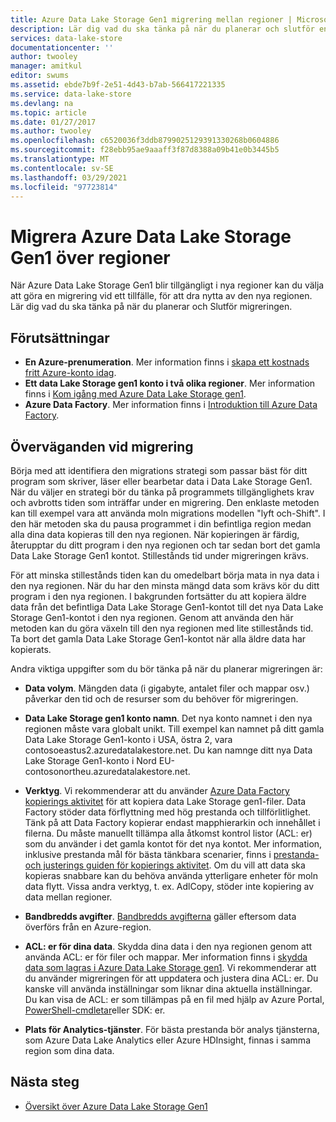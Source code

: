 ```yaml
---
title: Azure Data Lake Storage Gen1 migrering mellan regioner | Microsoft Docs
description: Lär dig vad du ska tänka på när du planerar och slutför en migrering till Azure Data Lake Storage Gen1 när den blir tillgänglig i nya regioner.
services: data-lake-store
documentationcenter: ''
author: twooley
manager: amitkul
editor: swums
ms.assetid: ebde7b9f-2e51-4d43-b7ab-566417221335
ms.service: data-lake-store
ms.devlang: na
ms.topic: article
ms.date: 01/27/2017
ms.author: twooley
ms.openlocfilehash: c6520036f3ddb8799025129391330268b0604886
ms.sourcegitcommit: f28ebb95ae9aaaff3f87d8388a09b41e0b3445b5
ms.translationtype: MT
ms.contentlocale: sv-SE
ms.lasthandoff: 03/29/2021
ms.locfileid: "97723814"
---
```

# <a name="migrate-azure-data-lake-storage-gen1-across-regions"></a>Migrera Azure Data Lake Storage Gen1 över regioner

När Azure Data Lake Storage Gen1 blir tillgängligt i nya regioner kan du välja att göra en migrering vid ett tillfälle, för att dra nytta av den nya regionen. Lär dig vad du ska tänka på när du planerar och Slutför migreringen.

## <a name="prerequisites"></a>Förutsättningar

* **En Azure-prenumeration**. Mer information finns i [skapa ett kostnads fritt Azure-konto idag](https://azure.microsoft.com/pricing/free-trial/).
* **Ett data Lake Storage gen1 konto i två olika regioner**. Mer information finns i [Kom igång med Azure Data Lake Storage gen1](data-lake-store-get-started-portal.md).
* **Azure Data Factory**. Mer information finns i [Introduktion till Azure Data Factory](../data-factory/introduction.md).


## <a name="migration-considerations"></a>Överväganden vid migrering

Börja med att identifiera den migrations strategi som passar bäst för ditt program som skriver, läser eller bearbetar data i Data Lake Storage Gen1. När du väljer en strategi bör du tänka på programmets tillgänglighets krav och avbrotts tiden som inträffar under en migrering. Den enklaste metoden kan till exempel vara att använda moln migrations modellen "lyft och-Shift". I den här metoden ska du pausa programmet i din befintliga region medan alla dina data kopieras till den nya regionen. När kopieringen är färdig, återupptar du ditt program i den nya regionen och tar sedan bort det gamla Data Lake Storage Gen1 kontot. Stillestånds tid under migreringen krävs.

För att minska stillestånds tiden kan du omedelbart börja mata in nya data i den nya regionen. När du har den minsta mängd data som krävs kör du ditt program i den nya regionen. I bakgrunden fortsätter du att kopiera äldre data från det befintliga Data Lake Storage Gen1-kontot till det nya Data Lake Storage Gen1-kontot i den nya regionen. Genom att använda den här metoden kan du göra växeln till den nya regionen med lite stillestånds tid. Ta bort det gamla Data Lake Storage Gen1-kontot när alla äldre data har kopierats.

Andra viktiga uppgifter som du bör tänka på när du planerar migreringen är:

* **Data volym**. Mängden data (i gigabyte, antalet filer och mappar osv.) påverkar den tid och de resurser som du behöver för migreringen.

* **Data Lake Storage gen1 konto namn**. Det nya konto namnet i den nya regionen måste vara globalt unikt. Till exempel kan namnet på ditt gamla Data Lake Storage Gen1-konto i USA, östra 2, vara contosoeastus2.azuredatalakestore.net. Du kan namnge ditt nya Data Lake Storage Gen1-konto i Nord EU-contosonortheu.azuredatalakestore.net.

* **Verktyg**. Vi rekommenderar att du använder [Azure Data Factory kopierings aktivitet](../data-factory/connector-azure-data-lake-store.md) för att kopiera data Lake Storage gen1-filer. Data Factory stöder data förflyttning med hög prestanda och tillförlitlighet. Tänk på att Data Factory kopierar endast mapphierarkin och innehållet i filerna. Du måste manuellt tillämpa alla åtkomst kontrol listor (ACL: er) som du använder i det gamla kontot för det nya kontot. Mer information, inklusive prestanda mål för bästa tänkbara scenarier, finns i [prestanda-och justerings guiden för kopierings aktivitet](../data-factory/copy-activity-performance.md). Om du vill att data ska kopieras snabbare kan du behöva använda ytterligare enheter för moln data flytt. Vissa andra verktyg, t. ex. AdlCopy, stöder inte kopiering av data mellan regioner.  

* **Bandbredds avgifter**. [Bandbredds avgifterna](https://azure.microsoft.com/pricing/details/bandwidth/) gäller eftersom data överförs från en Azure-region.

* **ACL: er för dina data**. Skydda dina data i den nya regionen genom att använda ACL: er för filer och mappar. Mer information finns i [skydda data som lagras i Azure Data Lake Storage gen1](data-lake-store-secure-data.md). Vi rekommenderar att du använder migreringen för att uppdatera och justera dina ACL: er. Du kanske vill använda inställningar som liknar dina aktuella inställningar. Du kan visa de ACL: er som tillämpas på en fil med hjälp av Azure Portal, [PowerShell-cmdletar](/powershell/module/az.datalakestore/get-azdatalakestoreitempermission)eller SDK: er.  

* **Plats för Analytics-tjänster**. För bästa prestanda bör analys tjänsterna, som Azure Data Lake Analytics eller Azure HDInsight, finnas i samma region som dina data.  

## <a name="next-steps"></a>Nästa steg
* [Översikt över Azure Data Lake Storage Gen1](data-lake-store-overview.md)
